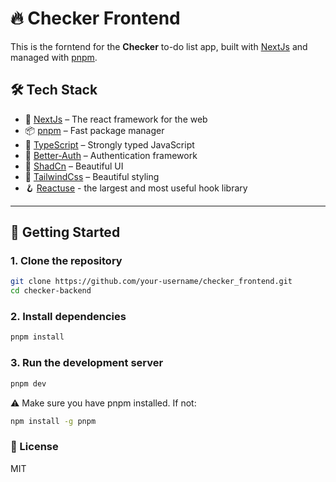 # 🔥 Checker Frontend

This is the forntend for the **Checker** to-do list app, built with [NextJs](https://nextjs.org/) and managed with [pnpm](https://pnpm.io/).

## 🛠 Tech Stack

- 🤩 [NextJs](https://nextjs.org/) – The react framework for the web
- 📦 [pnpm](https://pnpm.io/) – Fast package manager
- 💙 [TypeScript](https://www.typescriptlang.org/) – Strongly typed JavaScript
- 🔐 [Better-Auth](https://www.better-auth.com/) – Authentication framework
- 💅 [ShadCn](https://ui.shadcn.com/) – Beautiful UI
- 🌈 [TailwindCss](https://tailwindcss.com/) – Beautiful styling
- 🪝 [Reactuse](https://siberiacancode.github.io/reactuse/) - the largest and most useful hook library

---

## 🚀 Getting Started

### 1. Clone the repository

```bash
git clone https://github.com/your-username/checker_frontend.git
cd checker-backend
```

### 2. Install dependencies

```bash
pnpm install
```

### 3. Run the development server

```bash
pnpm dev
```

⚠️ Make sure you have pnpm installed. If not:

```bash
npm install -g pnpm
```

### 📝 License

MIT
